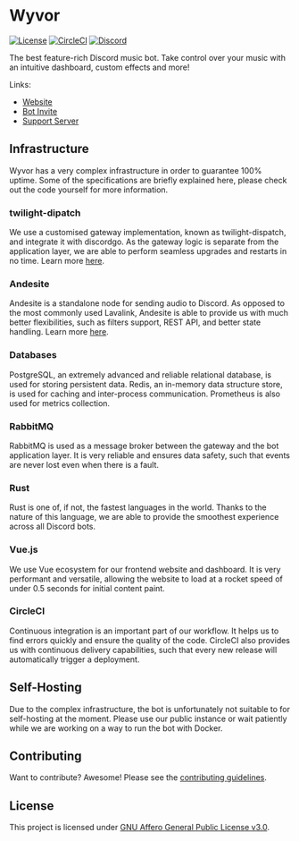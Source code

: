 # Wyvor

[![License](https://img.shields.io/github/license/chamburr/wyvor.svg)](LICENSE)
[![CircleCI](https://circleci.com/gh/chamburr/wyvor.svg?style=shield)](https://circleci.com/gh/chamburr/wyvor)
[![Discord](https://discordapp.com/api/guilds/635412327134658571/embed.png)](https://wyvor.xyz/support)

The best feature-rich Discord music bot. Take control over your music with an intuitive dashboard,
custom effects and more!

Links:

- [Website](https://wyvor.xyz)
- [Bot Invite](https://wyvor.xyz/invite)
- [Support Server](https://wyvor.xyz/support)

## Infrastructure

Wyvor has a very complex infrastructure in order to guarantee 100% uptime. Some of the
specifications are briefly explained here, please check out the code yourself for more information.

### twilight-dipatch

We use a customised gateway implementation, known as twilight-dispatch, and integrate it with
discordgo. As the gateway logic is separate from the application layer, we are able to perform
seamless upgrades and restarts in no time. Learn more
[here](https://github.com/chamburr/twilight-dispatch).

### Andesite

Andesite is a standalone node for sending audio to Discord. As opposed to the most commonly used
Lavalink, Andesite is able to provide us with much better flexibilities, such as filters support,
REST API, and better state handling. Learn more [here](https://github.com/natanbc/andesite).

### Databases

PostgreSQL, an extremely advanced and reliable relational database, is used for storing persistent
data. Redis, an in-memory data structure store, is used for caching and inter-process communication.
Prometheus is also used for metrics collection.

### RabbitMQ

RabbitMQ is used as a message broker between the gateway and the bot application layer. It is very
reliable and ensures data safety, such that events are never lost even when there is a fault.

### Rust

Rust is one of, if not, the fastest languages in the world. Thanks to the nature of this language,
we are able to provide the smoothest experience across all Discord bots.

### Vue.js

We use Vue ecosystem for our frontend website and dashboard. It is very performant and versatile,
allowing the website to load at a rocket speed of under 0.5 seconds for initial content paint.

### CircleCI

Continuous integration is an important part of our workflow. It helps us to find errors quickly and
ensure the quality of the code. CircleCI also provides us with continuous delivery capabilities,
such that every new release will automatically trigger a deployment.

## Self-Hosting

Due to the complex infrastructure, the bot is unfortunately not suitable to for self-hosting at the
moment. Please use our public instance or wait patiently while we are working on a way to run the
bot with Docker.

## Contributing

Want to contribute? Awesome! Please see the [contributing guidelines](CONTRIBUTING.md).

## License

This project is licensed under [GNU Affero General Public License v3.0](LICENSE).
